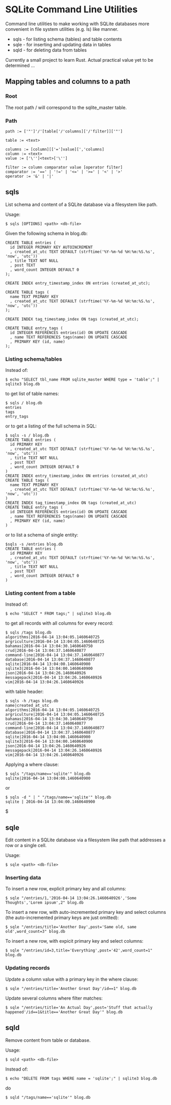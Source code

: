 # SQLite Command Line Utilities
Command line utilities to make working with SQLite databases more convenient
in file system utilities (e.g. ls) like manner.

  * sqls - for listing schema (tables) and table contents
  * sqle - for inserting and updating data in tables
  * sqld - for deleting data from tables

Currently a small project to learn Rust. Actual practical value yet to be determined ...

## Mapping tables and columns to a path

### Root
The root path / will correspond to the sqlite_master table.

### Path

```
path := ['"']'/'[table['/'columns]['/'filter]]['"']

table := <text>

columns := [column][['=']value][','columns]
column := <text>
value := ['\'']<text>['\'']

filter := column comparator value [operator filter]
comparator := '==' | '!=' | '<=' | '>=' | '<' | '>'
operator := '&' | '|'
```

## sqls
List schema and content of a SQLite database via a filesystem like path.

Usage:

```
$ sqls [OPTIONS] <path> <db-file>
```

Given the following schema in blog.db:

```
CREATE TABLE entries (
  id INTEGER PRIMARY KEY AUTOINCREMENT
  , created_at_utc TEXT DEFAULT (strftime('%Y-%m-%d %H:%m:%S.%s', 'now', 'utc'))
  , title TEXT NOT NULL
  , post TEXT
  , word_count INTEGER DEFAULT 0
);

CREATE INDEX entry_timestamp_index ON entries (created_at_utc);

CREATE TABLE tags (
  name TEXT PRIMARY KEY
  , created_at_utc TEXT DEFAULT (strftime('%Y-%m-%d %H:%m:%S.%s', 'now', 'utc'))
);

CREATE INDEX tag_timestamp_index ON tags (created_at_utc);

CREATE TABLE entry_tags (
  id INTEGER REFERENCES entries(id) ON UPDATE CASCADE
  , name TEXT REFERENCES tags(name) ON UPDATE CASCADE
  , PRIMARY KEY (id, name)
);
```

### Listing schema/tables
Instead of:

```
$ echo "SELECT tbl_name FROM sqlite_master WHERE type = 'table';" | sqlite3 blog.db
```

to get list of table names:

```
$ sqls / blog.db
entries
tags
entry_tags
```

or to get a listing of the full schema in SQL:

```
$ sqls -s / blog.db
CREATE TABLE entries (
  id PRIMARY KEY
  , created_at_utc TEXT DEFAULT (strftime('%Y-%m-%d %H:%m:%S.%s', 'now', 'utc'))
  , title TEXT NOT NULL
  , post TEXT
  , word_count INTEGER DEFAULT 0
)
CREATE INDEX entry_timestamp_index ON entries (created_at_utc)
CREATE TABLE tags (
  name TEXT PRIMARY KEY
  , created_at_utc TEXT DEFAULT (strftime('%Y-%m-%d %H:%m:%S.%s', 'now', 'utc'))
)
CREATE INDEX tag_timestamp_index ON tags (created_at_utc)
CREATE TABLE entry_tags (
  id INTEGER REFERENCES entries(id) ON UPDATE CASCADE
  , name TEXT REFERENCES tags(name) ON UPDATE CASCADE
  , PRIMARY KEY (id, name)
)
```

or to list a schema of single entity:

```
$sqls -s /entries blog.db
CREATE TABLE entries (
  id PRIMARY KEY
  , created_at_utc TEXT DEFAULT (strftime('%Y-%m-%d %H:%m:%S.%s', 'now', 'utc'))
  , title TEXT NOT NULL
  , post TEXT
  , word_count INTEGER DEFAULT 0
)
```

### Listing content from a table

Instead of:

```
$ echo "SELECT * FROM tags;" | sqlite3 blog.db
```

to get all records with all columns for every record:

```
$ sqls /tags blog.db
algorithms|2016-04-14 13:04:05.1460640725
argriculture|2016-04-14 13:04:05.1460640725
bahamas|2016-04-14 13:04:30.1460640750
crud|2016-04-14 13:04:37.1460640877
command-line|2016-04-14 13:04:37.1460640877
database|2016-04-14 13:04:37.1460640877
sqlite|2016-04-14 13:04:00.1460640900
sqlite3|2016-04-14 13:04:00.1460640900
json|2016-04-14 13:04:26.1460640926
messagepack|2016-04-14 13:04:26.1460640926
vim|2016-04-14 13:04:26.1460640926
```

with table header:

```
$ sqls -h /tags blog.db
name|created_at_utc
algorithms|2016-04-14 13:04:05.1460640725
argriculture|2016-04-14 13:04:05.1460640725
bahamas|2016-04-14 13:04:30.1460640750
crud|2016-04-14 13:04:37.1460640877
command-line|2016-04-14 13:04:37.1460640877
database|2016-04-14 13:04:37.1460640877
sqlite|2016-04-14 13:04:00.1460640900
sqlite3|2016-04-14 13:04:00.1460640900
json|2016-04-14 13:04:26.1460640926
messagepack|2016-04-14 13:04:26.1460640926
vim|2016-04-14 13:04:26.1460640926
```

Applying a where clause:

```
$ sqls "/tags/name=='sqlite'" blog.db
sqlite|2016-04-14 13:04:00.1460640900
```

or

```
$ sqls -d " | " "/tags/name=='sqlite'" blog.db
sqlite | 2016-04-14 13:04:00.1460640900
```

$

## sqle
Edit content in a SQLite database via a filesystem like path that addresses
a row or a single cell.

Usage:

```
$ sqle <path> <db-file>
```

### Inserting data

To insert a new row, explicit primary key and all columns:

```
$ sqle "/entries/1,'2016-04-14 13:04:26.1460640926','Some Thoughts','Lorem ipsum',2" blog.db
```

To insert a new row, with auto-incremented primary key and select columns (the
auto-incremented primary keys are just omitted):

```
$ sqle "/entries/title='Another Day',post='Same old, same old',word_count=3" blog.db
```

To insert a new row, with expicit primary key and select columns:

```
$ sqle "/entries/id=3,title='Everything',post='42',word_count=1" blog.db
```

### Updating records

Update a column value with a primary key in the where clause:

```
$ sqle "/entries/title='Another Great Day'/id==1" blog.db
```

Update several columns where filter matches:

```
$ sqle "/entries/title='An Actual Day',post='Stuff that actually happened'/id==1&title=='Another Great Day'" blog.db
```

## sqld
Remove content from table or database.

Usage:

```
$ sqld <path> <db-file>
```

Instead of:

```
$ echo "DELETE FROM tags WHERE name = 'sqlite';" | sqlite3 blog.db
```

do

```
$ sqld "/tags/name=='sqlite'" blog.db
```
